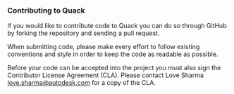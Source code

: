 ### Contributing to Quack

If you would like to contribute code to Quack you can do so through GitHub by forking the repository and sending a pull request.


When submitting code, please make every effort to follow existing conventions and style in order to keep the code as readable as possible.

Before your code can be accepted into the project you must also sign the Contributor License Agreement (CLA). Please contact Love Sharma <love.sharma@autodesk.com> for a copy of the CLA.

